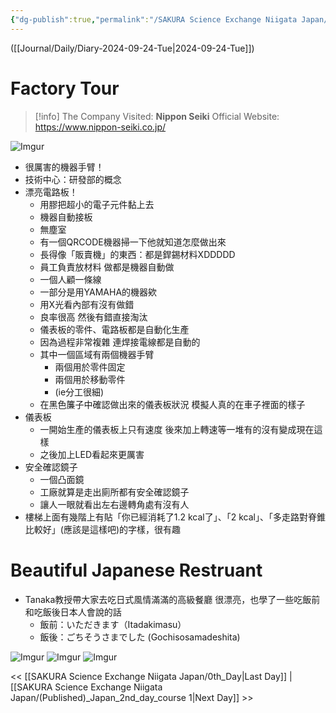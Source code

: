 ```yaml
---
{"dg-publish":true,"permalink":"/SAKURA Science Exchange Niigata Japan/Japan_1st_day_factory tour_seminar/","title":"1st Day - Factory Tour and Seminar ~ SAKURA Science exchange ~","noteIcon":"1","created":"2024-09-24T08:24:56.000+08:00","updated":"2024-10-02T20:37:55.313+08:00"}
---
```



([[Journal/Daily/Diary-2024-09-24-Tue\|2024-09-24-Tue]])
# Factory Tour

> [!info] The Company Visited:
> **Nippon Seiki**
> Official Website: https://www.nippon-seiki.co.jp/

![Imgur](https://imgur.com/jQ5YkO2.jpg)

- 很厲害的機器手臂！
- 技術中心：研發部的概念
- 漂亮電路板！
	- 用膠把超小的電子元件黏上去
	- 機器自動接板
	- 無塵室
	- 有一個QRCODE機器掃一下他就知道怎麼做出來
	- 長得像「販賣機」的東西：都是銲錫材料XDDDDD
	- 員工負責放材料 做都是機器自動做
	- 一個人顧一條線
	- 一部分是用YAMAHA的機器欸
	- 用X光看內部有沒有做錯
	- 良率很高 然後有錯直接淘汰
	- 儀表板的零件、電路板都是自動化生產
	- 因為過程非常複雜 連焊接電線都是自動的
	- 其中一個區域有兩個機器手臂
		- 兩個用於零件固定
		- 兩個用於移動零件
		- (ie分工很細)
	- 在黑色簾子中確認做出來的儀表板狀況 模擬人真的在車子裡面的樣子
- 儀表板
	- 一開始生產的儀表板上只有速度 後來加上轉速等一堆有的沒有變成現在這樣 
	- 之後加上LED看起來更厲害
- 安全確認鏡子
	- 一個凸面鏡
	- 工廠就算是走出廁所都有安全確認鏡子
	- 讓人一眼就看出左右邊轉角處有沒有人
- 樓梯上面有幾階上有貼「你已經消耗了1.2 kcal了」、「2 kcal」、「多走路對脊錐比較好」(應該是這樣吧)的字樣，很有趣

# Beautiful Japanese Restruant

- Tanaka教授帶大家去吃日式風情滿滿的高級餐廳
  很漂亮，也學了一些吃飯前和吃飯後日本人會說的話
	- 飯前：いただきます（Itadakimasu）
	- 飯後：ごちそうさまでした (Gochisosamadeshita)

![Imgur](https://imgur.com/lRf3cdm.jpeg)
![Imgur](https://imgur.com/x8F6p0F.jpeg)
![Imgur](https://imgur.com/TAjtelr.jpeg)

<< [[SAKURA Science Exchange Niigata Japan/0th_Day\|Last Day]] | [[SAKURA Science Exchange Niigata Japan/(Published)_Japan_2nd_day_course 1\|Next Day]] >>
